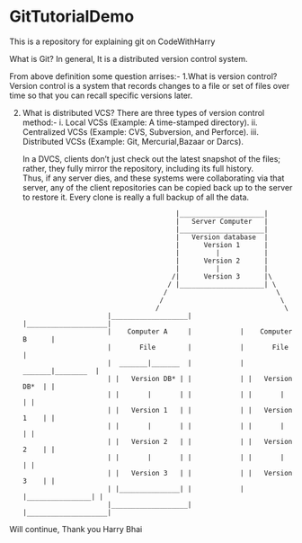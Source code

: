# GitTutorialDemo
This is a repository for explaining git on CodeWithHarry

What is Git?
In general, It is a distributed version control system.

From above definition some question arrises:-
1.What is version control?
  Version  control  is  a  system  that  records changes  to  a  file  or  set  of  files  over  time
  so  that  you  can  recall  specific  versions  later.
  
2. What is distributed VCS?
   There are three types of version control method:-
    i. Local VCSs (Example: A time-stamped directory).
    ii. Centralized VCSs (Example: CVS, Subversion, and Perforce).
    iii. Distributed VCSs (Example: Git, Mercurial,Bazaar  or  Darcs).
    
    In a DVCS, clients  don’t  just  check  out  the  latest  snapshot  of  the  files; 
    rather, they  fully mirror  the  repository,  including  its  full  history.  
    Thus,  if  any  server  dies,  and  these  systems  were collaborating  via  that  server, 
    any  of  the  client  repositories  can  be  copied  back  up  to  the  server  to restore it.
    Every clone is really a full backup of all the data.
  
                                             |_____________________|
                                             |   Server Computer   |
                                             |_____________________|
                                             |   Version database  |
                                             |      Version 1      |
                                             |         |           |
                                             |      Version 2      |
                                             |         |           |
                                            /|      Version 3      |\
                                           / |_____________________| \
                                          /                           \
                                         /                             \
                                        /                               \
                            |___________________|            |____________________|
                            |    Computer A     |            |    Computer B      |
                            |       File        |            |       File         |
                            |  _______|_______  |            |  _______|________  |
                            | |   Version DB* | |            | |   Version DB*  | |
                            | |       |       | |            | |       |        | |
                            | |   Version 1   | |            | |   Version 1    | |
                            | |       |       | |            | |       |        | |
                            | |   Version 2   | |            | |   Version 2    | |
                            | |       |       | |            | |       |        | |
                            | |   Version 3   | |            | |   Version 3    | |
                            | |_______________| |            | |________________| |
                            |___________________|            |____________________|
Will continue,
Thank you Harry Bhai                   
                                        
                                        
